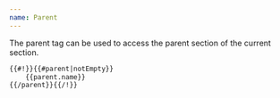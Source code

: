 ```yaml
---
name: Parent
---
```


The parent tag can be used to access the parent section of the current section.

```html
{{#!}}{{#parent|notEmpty}}
	{{parent.name}}
{{/parent}}{{/!}}
```